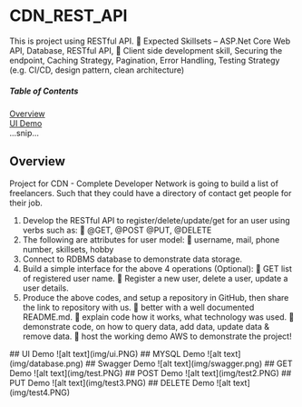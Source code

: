 # CDN_REST_API
This is project using RESTful API.
 Expected Skillsets – ASP.Net Core Web API, Database, RESTful API,
 Client side development skill, Securing the endpoint, Caching Strategy, Pagination, Error
Handling, Testing Strategy (e.g. CI/CD, design pattern, clean architecture)
##### Table of Contents  
[Overview](#overview)  
[UI Demo](#ui)  
...snip...    
<a name="overview"/>
## Overview
Project for CDN - Complete Developer Network is going to build a list of freelancers.
Such that they could have a directory of contact get people for their job.
1. Develop the RESTful API to register/delete/update/get for an user using verbs such as:
 @GET, @POST @PUT, @DELETE
2. The following are attributes for user model:
 username, mail, phone number, skillsets, hobby
3. Connect to RDBMS database to demonstrate data storage.
4. Build a simple interface for the above 4 operations (Optional):
 GET list of registered user name.
 Register a new user, delete a user, update a user details.
5. Produce the above codes, and setup a repository in GitHub, then share the link to repository with us.
 better with a well documented README.md.
 explain code how it works, what technology was used.
 demonstrate code, on how to query data, add data, update data & remove data.
 host the working demo AWS to demonstrate the project!
<a name="ui"/>
## UI Demo
![alt text](img/ui.PNG)
## MYSQL Demo
![alt text](img/database.png)
## Swagger Demo
![alt text](img/swagger.png)
## GET Demo
![alt text](img/test.PNG)
## POST Demo
![alt text](img/test2.PNG)
## PUT Demo
![alt text](img/test3.PNG)
## DELETE Demo
![alt text](img/test4.PNG)

